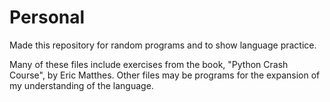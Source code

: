 # Personal
Made this repository for random programs and to show language practice.

Many of these files include exercises from the book, "Python Crash Course", by Eric Matthes.
Other files may be programs for the expansion of my understanding of the language.
